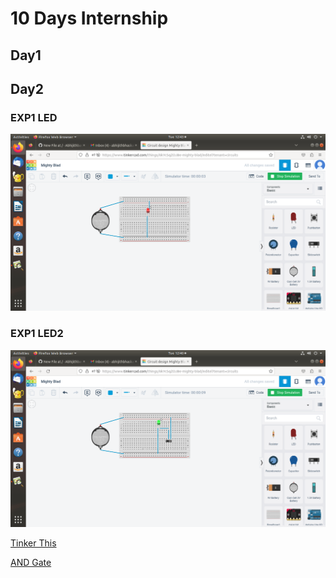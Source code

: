 # 10 Days Internship


## Day1



## Day2
### EXP1 LED
![lld](https://github.com/Abhijithbas/INTERNSHIP/blob/main/image/led1.png)

### EXP1 LED2
![iic](https://github.com/Abhijithbas/INTERNSHIP/blob/main/image/led2.png)

[Tinker This](https://www.tinkercad.com/things/6kYcSqZOJBe-led-cell/editel)

[AND Gate](https://www.tinkercad.com/things/k6QJvGL75Ti-and-gate/editel)

 
   
